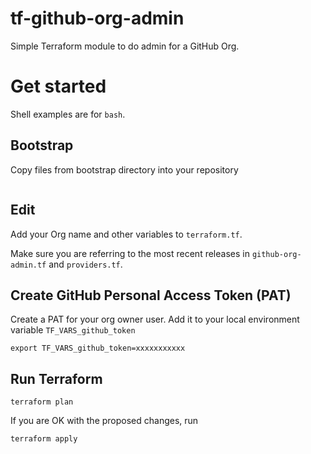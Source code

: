 # tf-github-org-admin
Simple Terraform module to do admin for a GitHub Org.

# Get started

Shell examples are for `bash`.

## Bootstrap

Copy files from bootstrap directory into your repository

```.shell

```

## Edit

Add your Org name and other variables to `terraform.tf`.

Make sure you are referring to the most recent releases in `github-org-admin.tf` and `providers.tf`.

## Create GitHub Personal Access Token (PAT)

Create a PAT for your org owner user.
Add it to your local environment variable `TF_VARS_github_token`

```.shell
export TF_VARS_github_token=xxxxxxxxxxx
```

## Run Terraform

```.shell
terraform plan
```

If you are OK with the proposed changes, run

```.shell
terraform apply
```
